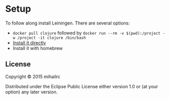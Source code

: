 # Setup

To follow along install Leiningen. There are several options:
* `docker pull clojure` followed by
		`docker run --rm -v $(pwd):/project -w /project -it clojure /bin/bash`
*  [Install it directly](http://leiningen.org/#install)
*  Install it with homebrew		

## License

Copyright © 2015 mihailrc

Distributed under the Eclipse Public License either version 1.0 or (at
your option) any later version.
